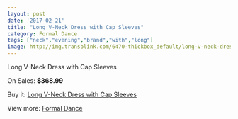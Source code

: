 ```yaml
---
layout: post
date: '2017-02-21'
title: "Long V-Neck Dress with Cap Sleeves"
category: Formal Dance
tags: ["neck","evening","brand","with","long"]
image: http://img.transblink.com/6470-thickbox_default/long-v-neck-dress-with-cap-sleeves.jpg
---
```

Long V-Neck Dress with Cap Sleeves

On Sales: **$368.99**
<a href="https://www.transblink.com/en/formal-dance/2089-long-v-neck-dress-with-cap-sleeves.html"><amp-img layout="responsive" width="600" height="600" src="//img.transblink.com/6470-thickbox_default/long-v-neck-dress-with-cap-sleeves.jpg" alt="Long V-Neck Dress with Cap Sleeves 0" /></a>
<a href="https://www.transblink.com/en/formal-dance/2089-long-v-neck-dress-with-cap-sleeves.html"><amp-img layout="responsive" width="600" height="600" src="//img.transblink.com/6472-thickbox_default/long-v-neck-dress-with-cap-sleeves.jpg" alt="Long V-Neck Dress with Cap Sleeves 1" /></a>
<a href="https://www.transblink.com/en/formal-dance/2089-long-v-neck-dress-with-cap-sleeves.html"><amp-img layout="responsive" width="600" height="600" src="//img.transblink.com/6471-thickbox_default/long-v-neck-dress-with-cap-sleeves.jpg" alt="Long V-Neck Dress with Cap Sleeves 2" /></a>

Buy it: [Long V-Neck Dress with Cap Sleeves](https://www.transblink.com/en/formal-dance/2089-long-v-neck-dress-with-cap-sleeves.html "Long V-Neck Dress with Cap Sleeves")

View more: [Formal Dance](https://www.transblink.com/en/6-formal-dance "Formal Dance")